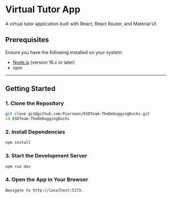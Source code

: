 # Virtual Tutor App

A virtual tutor application built with React, React Router, and Material UI.

## Prerequisites

Ensure you have the following installed on your system:

- [Node.js](https://nodejs.org/) (version 16.x or later)
- npm

---

## Getting Started

### 1. Clone the Repository

```zsh
git clone git@github.com:Piersman/ESDTeam-TheDebuggingDucks.git
cd ESDTeam-TheDebuggingDucks
```

### 2. Install Dependencies

```zsh
npm install
```

### 3. Start the Development Server

```zsh
npm run dev
```

### 4. Open the App in Your Browser

```zsh
Navigate to http://localhost:5173.
```
